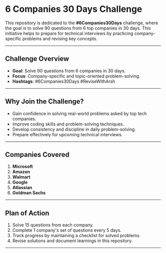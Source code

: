 # 6 Companies 30 Days Challenge

This repository is dedicated to the **#6Companies30Days** challenge, where the goal is to solve 90 questions from 6 top companies in 30 days. This initiative helps to prepare for technical interviews by practicing company-specific problems and revising key concepts.

---

## Challenge Overview

- **Goal**: Solve 90 questions from 6 companies in 30 days.
- **Focus**: Company-specific and topic-oriented problem-solving.
- **Hashtags**: #6Companies30Days #ReviseWithArsh

---

## Why Join the Challenge?

- Gain confidence in solving real-world problems asked by top tech companies.
- Improve coding skills and problem-solving techniques.
- Develop consistency and discipline in daily problem-solving.
- Prepare effectively for upcoming technical interviews.

---

## Companies Covered

1. **Microsoft**
2. **Amazon**
3. **Walmart**
4. **Google**
5. **Atlassian**
6. **Goldman Sachs**

---

## Plan of Action

1. Solve 15 questions from each company.
2. Complete 1 company's set of questions every 5 days.
3. Track progress by maintaining a checklist for solved problems.
4. Revise solutions and document learnings in this repository.

---


